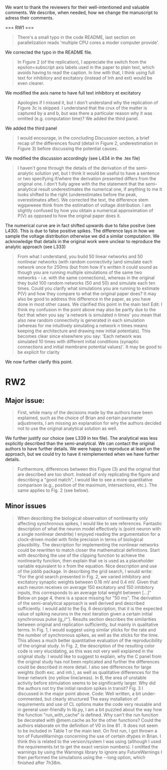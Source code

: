 We want to thank the reviewers for their well-intentioned and valuable
comments. We describe, when needed, how we change the manuscript to adress their
comments.  

=== RW1 ===

> There's a small typo in the code README, last section on parallelization
> reads 'multiple CPU cores a moder computer provide'.

We corrected the typo in the README file.  

> In Figure 2 (of the replication), I appreciate the switch from the
> epsilon+subscript axis labels used in the paper to plain text, which avoids
> having to read the caption. In line with that, I think using full text for
> inhibitory and excitatory (instead of Inh and ext) would be even clearer.

We modified the axis name to have full text inhibitory et excitatory

> Apologies if I missed it, but I don't understand why the replication of
> Figure 3c is skipped. I understand that the crux of the matter is captured by
> a and b, but was there a particular reason why it was omitted (e.g.
> computation time)?  We added the third panel.

We added the third panel

> I would encourage, in the concluding Discussion section, a brief recap of the
> differences found (detail in Figure 2, underestimation in Figure 3) before
> discussing the potential causes. 

We modified the discussion accordingly (see L434 in the .tex file)

> I haven't gone through the details of the derivation of the semi-analytic
> solution yet, but I think it would be useful to have a sentence or two
> specifying if/where the derivation presented differs from the original one.
> I don't fully agree with the the statement that the semi-analytical result
> underestimates the numerical one, if anything to me it looks shifted to the
> right (underestimates before the peak, overestimates after).  We corrected
> the text, the difference stem wgqwweee think from the estimation of voltage
> distribution.  I am slightly confused by how you obtain a numerical
> approximation of P(V) as opposed to how the original paper does it.

The numerical curve are in fact shifted upwards due to false positve (see
L430). This is due to false positive spikes.  The difference lays in how we
sample the voltage distribution otherwise we did a similar computation. We
acknowledge that details in the original work were unclear to reproduce the
analytic approach (see L333)


> From what I understand, you build 50 linear networks and 50 nonlinear
> networks (with random connectivity )and simulate each network once for 250ms
> (but from how it's written it could sound as though you are running multiple
> simulations of the same two networks - i.e. with the same connections),
> whereas in the original they build 100 random networks (50 and 50) and
> simulate each ten times. Could you clarify what simulations you are running
> to estimate P(V) and how they compare to what the original paper does?  It
> may also be good to address this difference in the paper, as you have done in
> most other cases.  We clarified this point in the main text Edit: I think my
> confusion in the point above may also be partly due to the fact that when you
> say 'a network is simulated n times' you mean that also new random
> connectivity is generated in each simulation (whereas for me intuitively
> simulating a network n times means keeping the architecture and drawing new
> initial potentials). This becomes clear since elsewhere you say: 'Each
> network was simulated 10 times with different initial conditions (synaptic
> connections and initial membrane potential values)'. It may be good to be
> explicit for clarity

We now further clarify this point.  

# RW2

## Major issue: 

> First, while many of the decisions made by the authors have been explained,
> such as the choice of Brian and certain parameter adjustments, I am missing
> an explanation for why the authors decided not to use the original analytical
> solution as well. 

We further justify our choice (see L339 in tex file). The analytical was less
explicitly described than the semi-analytical. We can contact the original
authors to have further details. We were happy to reproduce at least on the
approach, but we could try to have it reimplemented when we have further
details.

> Furthermore, differences between this Figure (3) and the original that are
> described are too short. Instead of only replicating the figure and
> describing a "good match", I would like to see a more quantitative comparison
> (e.g., position of the maximum, intersections, etc.). The same applies to
> Fig. 2 (see below).

## Minor issues

> When describing the biological observation of nonlinearity only affecting
> synchronous spikes, I would like to see references.  Fantastic description of
> what the neuron model effectively is (point neuron with a single nonlinear
> dendrite) I enjoyed reading the argumentation for a clock-driven model with
> finite precision in terms of biological plausibility.  The description for
> implementing the nonlinear networks could be rewritten to match closer the
> mathematical definitions. Start with describing the use of the clipping
> function to achieve the nonlinearity function, then explain that ve is used as
> a placeholder variable equivalent to x from the equation.  Nice description and
> use of the joblib package.  In describing the grid search, I would write: "For
> the grid search presented in Fig. 2, we varied inhibitory and excitatory
> synaptic weights between 0.16 mV and 0.4 mV. Given that each neuron receives on
> average 150 excitatory and 150 inhibitory inputs, this corresponds to an
> average total weight between [...]" Below on page 4, there is a space missing
> for "50 ms".  The derivation of the semi-analytical approach is well derived
> and described sufficiently.  I would add to the Eq. 6 description, that it is
> the expected value of spiking neurons in the next iteration given a certain
> initial synchronous pulse (g_i^').  Results section describes the similarities
> between original and replication sufficiently, but mainly in qualitative terms.
> In Fig. 1, I would suggest using similar yticks for the rate and the number of
> synchronous spikes, as well as the xticks for the time. This allows a much
> better quantitative evaluation of the reproducibility of the original study.
> In Fig. 2, the description of the resulting color code is very elucidating, as
> this was not very well explained in the original study.  I would like to
> suggest to explain, why the C panel from the original study has not been
> replicated and further the differences could be described in more detail. I
> also see differences for large weights (both exc. and inh.), as well as
> qualitative differences for the linear network (no yellow line/areas). In B,
> the area of unstable activity before stimulation seems to be significantly
> larger.  Why did the authors not try the initial random spikes in transit?
> Fig. 3 I discussed in the major point above.  Code: Well written, a bit
> under-commented, but clearly structured The easy installation of requirements
> and use of CL options make the code very reusable and in general user-friendly
> In lib.py, I am a bit puzzled about the way how the function "run_with_cache"
> is defined. Why can't the run function be decorated with @mem.cache as for the
> other functions?  Could the authors elaborate on the definition of V0 in line
> 81 . It does not seem to be included in Table 1 or the main text.  On first run,
> I got thrown a ton of FutureWarnings concerning the use of certain dtypes in
> Brian. I think this is related to the version/system I was using (although I
> used the requirements.txt to get the exact version numbers). I omitted the
> warnings by using the Warnings library to ignore any FutureWarnings I then
> performed the simulations using the --long option, which finished after 7h38m.
